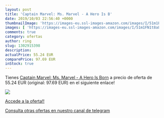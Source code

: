 ```yaml
---
layout: post
title: 'Captain Marvel: Ms. Marvel - A Hero Is B'
date: 2019/10/03 22:56:40 +0000
thumbnailImage: 'https://images-eu.ssl-images-amazon.com/images/I/51m1FN1t8aL._SL200_.jpg'
images: [ 'https://images-eu.ssl-images-amazon.com/images/I/51m1FN1t8aL._SL200_.jpg' ]
comments: true
category: ofertas
author: ring
slug: 1302915398
description:
actualPrice: 55.24 EUR
comparePrice: 97.69 EUR
inStock: true
---
```


Tienes [Captain Marvel: Ms. Marvel - A Hero Is Born](https://www.amazon.com/dp/1302915398/?tag=redken08-20) a precio de oferta de 55.24 EUR (original: 97.69 EUR) en el siguiente enlace!

[![](https://images-eu.ssl-images-amazon.com/images/I/51m1FN1t8aL._SL200_.jpg)](https://www.amazon.com/dp/1302915398/?tag=redken08-20)

[Accede a la oferta!!](https://www.amazon.com/dp/1302915398/?tag=redken08-20)

[Consulta otras ofertas en nuestro canal de telegram](https://t.me/s/ofertas25)
